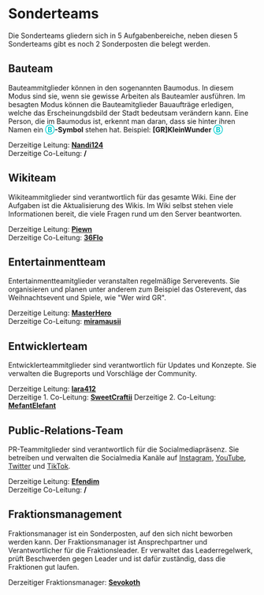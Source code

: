 # Sonderteams

Die Sonderteams gliedern sich in 5 Aufgabenbereiche, neben diesen 5 Sonderteams gibt es noch 2 Sonderposten die belegt werden.

## Bauteam

Bauteammitglieder können in den sogenannten Baumodus. In diesem Modus sind sie, wenn sie gewisse Arbeiten als Bauteamler ausführen. Im besagten Modus können die Bauteamitglieder Bauaufträge erledigen, welche das Erscheinungdsbild der Stadt bedeutsam verändern kann. Eine Person, die im Baumodus ist, erkennt man daran, dass sie hinter ihren Namen ein <a style="font-weight: bold; color: darkturquoise;">Ⓑ</a>**-Symbol** stehen hat. Beispiel: **[GR]KleinWunder** <a style="font-weight: bold; color: darkturquoise;">Ⓑ</a>

Derzeitige Leitung: **[Nandi124](https://germanrp.eu/index.php?user/431-nandi124/)**<br>
Derzeitige Co-Leitung: **/**


## Wikiteam

Wikiteammitglieder sind verantwortlich für das gesamte Wiki. Eine der Aufgaben ist die Aktualisierung des Wikis. Im Wiki selbst stehen viele Informationen bereit, die viele Fragen rund um den Server beantworten.

Derzeitige Leitung: **[Piewn](https://germanrp.eu/index.php?user/120-piewn/)**<br>
Derzeitige Co-Leitung: **[36Flo](https://germanrp.eu/index.php?user/167-36flo/)**


## Entertainmentteam

Entertainmentteamitglieder veranstalten regelmäßige Serverevents. Sie organisieren und planen unter anderem zum Beispiel das Osterevent, das Weihnachtsevent und Spiele, wie "Wer wird GR".

Derzeitige Leitung: **[MasterHero](https://germanrp.eu/index.php?user/42-gr-masterhero/)**<br>
Derzeitige Co-Leitung: **[miramausii](https://germanrp.eu/index.php?user/1483-miramausii/)**


## Entwicklerteam

Entwicklerteammitglieder sind verantwortlich für Updates und Konzepte. Sie verwalten die Bugreports und Vorschläge der Community.

Derzeitige Leitung: **[lara412](https://germanrp.eu/index.php?user/320-lara412/)**<br>
Derzeitige 1. Co-Leitung: **[SweetCraftii](https://germanrp.eu/index.php?user/1571-sweetcraftii/)**
Derzeitige 2. Co-Leitung: **[MefantElefant](https://germanrp.eu/index.php?user/101-gr-mefantelefant/)**


## Public-Relations-Team

PR-Teammitglieder sind verantwortlich für die Socialmediapräsenz. Sie betreiben und verwalten die Socialmedia Kanäle auf [Instagram](https://www.instagram.com/germanrp.pr/), [YouTube](https://www.youtube.com/@germanrpreallifeeconomyrol4257), [Twitter](https://twitter.com/GermanRP3) und [TikTok](https://www.tiktok.com/@germanrp.pr?is_from_webapp=1&sender_device=pc).

Derzeitige Leitung: **[Efendim](https://germanrp.eu/index.php?user/292-gr-efendim/)**<br>
Derzeitige Co-Leitung: **/**

## Fraktionsmanagement

Fraktionsmanager ist ein Sonderposten, auf den sich nicht beworben werden kann. Der Fraktionsmanager ist Ansprechpartner und Verantwortlicher für die Fraktionsleader. Er verwaltet das Leaderregelwerk, prüft Beschwerden gegen Leader und ist dafür zuständig, dass die Fraktionen gut laufen.

Derzeitiger Fraktionsmanager:
**[Sevokoth](https://germanrp.eu/index.php?user/1000-gr-sevokoth/)**<br>
